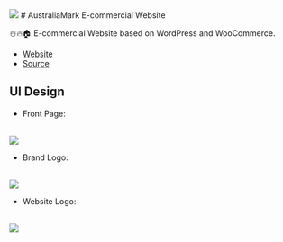 <img src="https://australiamark.com.au/wp-content/uploads/2017/11/website.png">
# AustraliaMark E-commercial Website

☃️🔥🏠 E-commercial Website based on WordPress and WooCommerce.

* [Website](https://australiamark.com.au/)
* [Source](https://github.com/garysun-webdev/australiamark)

## UI Design

* Front Page:
<br>
<img src="https://australiamark.com.au/wp-content/uploads/2017/11/front-page.png">

* Brand Logo:
<br>
<img src="https://australiamark.com.au/wp-content/uploads/2017/11/flame.jpg">

* Website Logo:
<br>
<img src="https://australiamark.com.au/wp-content/uploads/2017/11/website.png">

